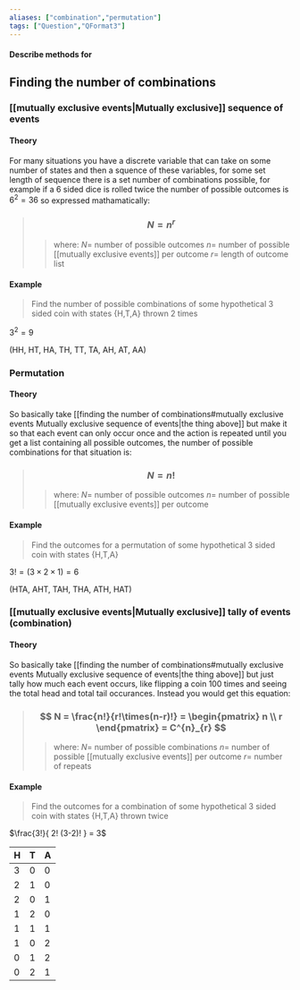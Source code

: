 ```yaml
---
aliases: ["combination","permutation"]
tags: ["Question","QFormat3"]
---
```


#### Describe methods for
## Finding the number of combinations
### [[mutually exclusive events|Mutually exclusive]] sequence of events
#### Theory
For many situations you have a discrete variable that can take on some number of states and then a squence of these variables, for some set length of sequence there is a set number of combinations possible, for example if a 6 sided dice is rolled twice the number of possible outcomes is $6^{2}=36$ so expressed mathamatically:

> ### $$ N = n^{r} $$ 
>> where:
>> $N=$ number of possible outcomes
>> $n=$ number of possible [[mutually exclusive events]] per outcome
>> $r=$ length of outcome list

#### Example
> Find the number of possible combinations of some hypothetical 3 sided coin with states {H,T,A} thrown 2 times
 
$3^{2} = 9$

(HH, HT, HA, TH, TT, TA, AH, AT, AA)

### Permutation
#### Theory
So basically take [[finding the number of combinations#mutually exclusive events Mutually exclusive sequence of events|the thing above]] but make it so that each event can only occur once and the action is repeated until you get a list containing all possible outcomes, the number of possible combinations for that situation is:
> ### $$ N = n! $$ 
>> where:
>> $N=$ number of possible outcomes
>> $n=$ number of possible [[mutually exclusive events]] per outcome

#### Example
> Find the outcomes for a permutation of some hypothetical 3 sided coin with states {H,T,A}
 
$3! = (3\times2\times1) = 6$

(HTA, AHT, TAH, THA, ATH, HAT)



### [[mutually exclusive events|Mutually exclusive]] tally of events (combination)
#### Theory
So basically take [[finding the number of combinations#mutually exclusive events Mutually exclusive sequence of events|the thing above]] but just tally how much each event occurs, like flipping a coin 100 times and seeing the total head and total tail occurances. Instead you would get this equation:

> ### $$ N = \frac{n!}{r!\times(n-r)!} = \begin{pmatrix} n \\ r \end{pmatrix} = C^{n}_{r} $$ 
>> where:
>> $N=$ number of possible combinations
>> $n=$ number of possible [[mutually exclusive events]] per outcome
>> $r=$ number of repeats

 
#### Example
> Find the outcomes for a combination of some hypothetical 3 sided coin with states {H,T,A} thrown twice
 
$\frac{3!}{ 2! (3-2)! } = 3$

| H   | T   | A   |
| --- | --- | --- |
| 3   | 0   | 0   |
| 2   | 1   | 0   |
| 2   | 0   | 1   |
| 1   | 2   | 0   |
| 1   | 1   | 1   |
| 1   | 0   | 2   |
| 0   | 1   | 2   |
| 0   | 2   | 1   |
